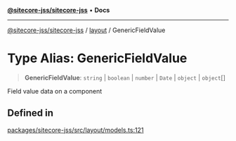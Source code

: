 [**@sitecore-jss/sitecore-jss**](../../README.md) • **Docs**

***

[@sitecore-jss/sitecore-jss](../../README.md) / [layout](../README.md) / GenericFieldValue

# Type Alias: GenericFieldValue

> **GenericFieldValue**: `string` \| `boolean` \| `number` \| `Date` \| `object` \| `object`[]

Field value data on a component

## Defined in

[packages/sitecore-jss/src/layout/models.ts:121](https://github.com/Sitecore/jss/blob/128550df8a6d97c68d280bb21ab377d096352bb5/packages/sitecore-jss/src/layout/models.ts#L121)
